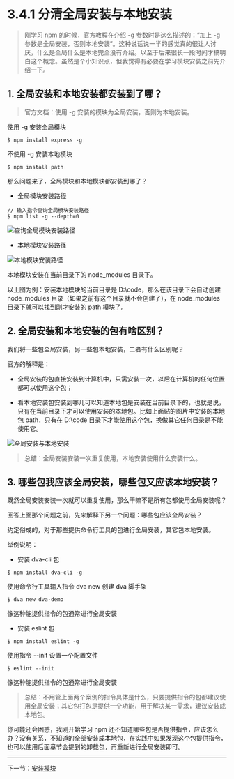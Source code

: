 # 3.4.1 分清全局安装与本地安装

> 刚学习 npm 的时候，官方教程在介绍 -g 参数时是这么描述的：“加上 -g 参数是全局安装，否则本地安装”。这种说话说一半的感觉真的很让人讨厌，什么是全局什么是本地完全没有介绍。以至于后来很长一段时间才搞明白这个概念。虽然是个小知识点，但我觉得有必要在学习模块安装之前先介绍一下。


## 1. 全局安装和本地安装都安装到了哪？
> 官方文档：使用 -g 安装的模块为全局安装，否则为本地安装。


使用 -g 安装全局模块
``` 
$ npm install express -g
```

不使用 -g 安装本地模块

```
$ npm install path
```

那么问题来了，全局模块和本地模块都安装到哪了？

- 全局模块安装路径

```
// 输入指令查询全局模块安装路径
$ npm list -g --depth=0
```

![查询全局模块安装路径](https://static.oschina.net/uploads/space/2017/0601/234946_2rIq_3500483.png)

- 本地模块安装路径

![本地模块安装路径](https://static.oschina.net/uploads/img/201707/02211548_RHS9.png "本地模块安装路径")

本地模块安装在当前目录下的 node_modules 目录下。

以上图为例：安装本地模块的当前目录是 D:\code，那么在该目录下会自动创建 node_modules 目录（如果之前有这个目录就不会创建了），在 node_modules 目录下就可以找到刚才安装的 path 模块了。

## 2. 全局安装和本地安装的包有啥区别？

我们将一些包全局安装，另一些包本地安装，二者有什么区别呢？

官方的解释是：

- 全局安装的包直接安装到计算机中，只需安装一次，以后在计算机的任何位置都可以使用这个包；

- 看本地安装包安装到哪儿可以知道本地包是安装在当前目录下的，也就是说，只有在当前目录下才可以使用安装的本地包。比如上面贴的图片中安装的本地包 path，只有在 D:\code 目录下才能使用这个包，换做其它任何目录是不能使用它。


![全局安装与本地安装](https://static.oschina.net/uploads/img/201707/02224109_WGZi.png "全局安装与本地安装")

> 总结：全局安装安装一次重复使用，本地安装使用什么安装什么。

## 3. 哪些包我应该全局安装，哪些包又应该本地安装？

既然全局安装安装一次就可以重复使用，那么干嘛不是所有包都使用全局安装呢？

回答上面那个问题之前，先来解释下另一个问题：哪些包应该全局安装？

约定俗成的，对于那些提供命令行工具的包进行全局安装，其它包本地安装。

举例说明：

- 安装 dva-cli 包

```
$ npm install dva-cli -g
```

使用命令行工具输入指令 dva new 创建 dva 脚手架


```
$ dva new dva-demo
```

像这种能提供指令的包通常进行全局安装

- 安装 eslint 包


```
$ npm install eslint -g
```

使用指令 --init 设置一个配置文件


```
$ eslint --init
```

像这种能提供指令的包通常进行全局安装

> 总结：不用管上面两个案例的指令具体是什么，只要提供指令的包都建议使用全局安装；其它包打包是提供一个功能，用于解决某一需求，建议安装成本地包。

你可能还会困惑，我刚开始学习 npm 还不知道哪些包是否提供指令，应该怎么办？没有关系，不知道的全部安装成本地包，在实践中如果发现这个包提供指令，也可以使用后面章节会提到的卸载包，再重新进行全局安装即可。

----------

下一节：[安装模块](https://github.com/dkvirus/dva/blob/master/book/npm/4.2%20%E5%AE%89%E8%A3%85%E6%A8%A1%E5%9D%97.md "安装模块")